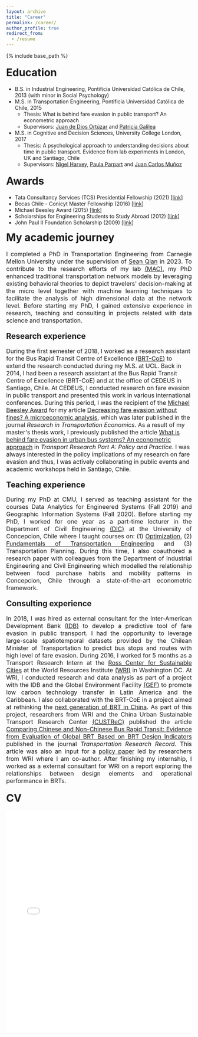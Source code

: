 ```yaml
---
layout: archive
title: "Career"
permalink: /career/
author_profile: true
redirect_from:
  - /resume
---
```


<!-- Google tag (gtag.js) -->
<script async src="https://www.googletagmanager.com/gtag/js?id=G-8MRNDHYLKN"></script>
<script>
  window.dataLayer = window.dataLayer || [];
  function gtag(){dataLayer.push(arguments);}
  gtag('js', new Date());

  gtag('config', 'G-8MRNDHYLKN');
</script>


{% include base_path %}

<h1 style = "text-align:left; margin-top:20px"> Education</h1>

* B.S. in Industrial Engineering, Pontificia Universidad Católica de Chile, 2013 (with minor in Social Psychology)
* M.S. in Transportation Engineering, Pontificia Universidad Católica de Chile, 2015 
  * Thesis: What is behind fare evasion in public transport? An econometric approach
  * Supervisors: [Juan de Dios Ortúzar](http://www.ing.uc.cl/cuerpo-docente/ortuzar-juan-de-dios/) and [Patricia Galilea](http://www.ing.uc.cl/cuerpo-docente/galilea-aranda/)
* M.S. in Cognitive and Decision Sciences, University College London, 2017 
  * Thesis: A psychological approach to understanding decisions about time in public transport. Evidence from lab experiments in London, UK and Santiago, Chile
  * Supervisors: [Nigel Harvey](https://paulaparpart.github.io/), [Paula Parpart](https://www.ucl.ac.uk/pals/research/experimental-psychology/person/paula-parpart/) and [Juan Carlos Muñoz](http://www.ing.uc.cl/cuerpo-docente/munoz-juan-carlos/)
    
<h1 style = "text-align:left; margin-top:20px"> Awards</h1>

* Tata Consultancy Services (TCS) Presidential Fellowship (2021) [[link]](https://www.cmu.edu/cee/news/news-archive/2022/02-2022-guarda-awarded-tcs-presidential-fellowship.html)
* Becas Chile - Conicyt Master Fellowship (2016) [[link]](http://www.conicyt.cl/becas-conicyt/files/2016/01/4869_2016.pdf)
* Michael Beesley Award (2015) [[link]](http://www.thredbo-conference-series.org/michael-beesley/)
* Scholarships for Engineering Students to Study Abroad (2012) [[link]](http://www.ing.uc.cl/transporte-y-logistica/pablo-guarda-regresa-de-su-pasantia-en-uc-davis/)
* John Paul II Foundation Scholarship (2009) [[link]](http://www.slideshare.net/paguarda/certificado-becado-egresado-fundacion-beca-juan-pablo-ii)



<span style="display: block; margin-top: -5px;"></span>

<!-- My academic journey
====== -->
<h1 style = "text-align:left; margin-top:20px"> My academic journey</h1>

<div style="text-align: justify">
<font size="3">
I completed a PhD in Transportation Engineering from Carnegie Mellon University under the supervision of <a href="https://www.cmu.edu/cee/people/faculty/qian.html" target="_blank"><span style="text-align:center">Sean Qian</span></a> in 2023. To contribute to the research efforts of my lab <a href="http://mac.heinz.cmu.edu/" target="_blank"><span style="text-align:center">(MAC)</span></a>, my PhD enhanced traditional transportation network models by leveraging existing behavioral theories to depict travelers' decision-making at the micro level together with machine learning techniques to facilitate the analysis of high dimensional data at the network level. Before starting my PhD, I gained extensive experience in research, teaching and consulting in projects related with data science and transportation.
<!-- I am passionate about leveraging naturally occurring and experimental data to understand and predict human behavior at micro and macro scales.  -->
</font>
</div>

<!-- ## Research experience -->
<h2 style = "text-align:left; margin-top:20px"> Research experience</h2>
<!-- <div style="text-align: justify"> -->
<font size="3">
During the first semester of 2018, I worked as a research assistant for the Bus Rapid Transit Centre of Excellence <a href="http://www.brt.cl/" target="_blank"><span style="text-align:center">(BRT-CoE)</span></a> to extend the research conducted during my M.S. at UCL. Back in 2014, I had been a research assistant at the Bus Rapid Transit Centre of Excellence (BRT-CoE) and at the office of CEDEUS in Santiago, Chile. At CEDEUS, I conducted research on fare evasion in public transport and presented this work in various international conferences. During this period, I was the recipient of the <a href="http://www.thredbo-conference-series.org/michael-beesley/" target="_blank"><span style="text-align:center">Michael Beesley Award</span></a> for my article <a href="https://doi.org/10.1016/j.retrec.2016.06.001" target="_blank"><span style="text-align:center">Decreasing fare evasion without fines? A microeconomic analysis</span></a>, which was later published in the journal <i>Research in Transportation Economics</i>. As a result of my master's thesis work, I previously published the article <a href="https://doi.org/10.1016/j.tra.2015.10.008" target="_blank"><span style="text-align:center">What is behind fare evasion in urban bus systems? An econometric approach</span></a> in <i>Transport Research Part A: Policy and Practice</i>.​ I was always interested in the policy implications of my research on fare evasion and thus, I was actively collaborating in public events and academic workshops held in Santiago, Chile.
</font>
<!-- </div> -->
<!-- <span style="display: block; margin-top: -40px;"></span> -->
<!-- ## Teaching experience -->
<h2 style = "text-align:left; margin-top:20px"> Teaching experience</h2>
<div style="text-align: justify">
<font size="3">
During my PhD at CMU, I served as teaching assistant for the courses Data Analytics for Engineered Systems (Fall 2019) and Geographic Information Systems (Fall 2020). Before starting my PhD, I worked for one year as a part-time lecturer in the Department of Civil Engineering 
<a href="http://www.ing.udec.cl/Departamento/ingenieria-civil" target="_blank"><span style="text-align:center">(DIC)</span></a> at the University of Concepcion, Chile where I taught courses on: (1) <a href="https://github.com/pabloguarda/Optimization" target="_blank"><span style="text-align:center">Optimization</span></a>, (2) <a href="https://github.com/pabloguarda/Fundamentals-of-Transport-Engineering" target="_blank"><span style="text-align:center"> Fundamentals of Transportation Engineering</span></a> and (3) Transportation Planning. During this time, I also coauthored a research paper with colleagues from the Department of Industrial Engineering and Civil Engineering which modelled the relationship between food purchase habits and mobility patterns in Concepcion, Chile through a state-of-the-art econometric framework.
</font>
</div>
<!-- <span style="display: block; margin-top: -40px;"></span> -->
<!-- ## Consulting experience -->
<h2 style = "text-align:left; margin-top:20px"> Consulting experience</h2>
<!--<div style="height:10px;font-size:1px;text-align: justify">&nbsp;</div>-->
<div style="text-align: justify">
<font size="3">
In 2018, I was hired as external consultant for the Inter-American Development Bank <a href="http://www.iadb.org/" target="_blank"><span style="text-align:center">(IDB)</span></a> to develop a predictive tool of fare evasion in public transport. I had the opportunity to leverage large-scale spatiotemporal datasets provided by the Chilean Minister of Transportation to predict bus stops and routes with high level of fare evasion. During 2016, I worked for 5 months as a Transport Research Intern at the <a href="http://www.wrirosscities.org/" target="_blank"><span style="text-align:center"> Ross Center for Sustainable Cities</span></a> at the World Resources Institute <a href="http://www.wri.org/" target="_blank"><span style="text-align:center"> (WRI)</span></a> in Washington DC. At WRI, I conducted research and data analysis as part of a project with the IDB and the Global Environment Facility <a href="https://www.thegef.org/" target="_blank"><span style="text-align:center">(GEF)</span></a> to promote low carbon technology transfer in Latin America and the Caribbean. I also collaborated with the BRT-CoE in a project aimed at rethinking the <a href="http://www.brt.cl/new-generation-of-brt-in-china/" target="_blank"><span style="text-align:center">next generation of BRT in China</span></a>. As part of this project, researchers from WRI and the China Urban Sustainable Transport Research Center <a href="http://www.slocat.net/member/161" target="_blank"><span style="text-align:center">(CUSTReC)</span></a> published the article <a href="https://doi.org/10.3141/2647-14" target="_blank"><span style="text-align:center">Comparing Chinese and Non-Chinese Bus Rapid Transit: Evidence from Evaluation of Global BRT Based on BRT Design Indicators</span></a> published in the journal <i>Transportation Research Record</i>. This article was also an input for a <a href="https://www.wri.org/sites/default/files/bus-rapid-transit-in-china_1.pdf" target="_blank"><span style="text-align:center">policy paper</span></a> led by researchers from WRI where I am co-author. After finishing my internship, I worked as a external consultant for WRI on a report exploring the relationships between design elements and operational performance in BRTs.
</font>
</div>

<h1 style = "text-align:left; margin-top:20px"> CV</h1>

<!-- To see an updated version of my CV please [click here](https://1drv.ms/b/s!AiDQPVxuDXaiq7IfKo-fwQD5jimkjA) -->


<!-- <iframe src="https://drive.google.com/file/d/1Sqhl0yt6XRriAkr1usdyptCjBAZkK2fh/preview" width="100%" height="100%"></iframe>  -->

<!-- <iframe class="scribd_iframe_embed" title="Curriculum" src="https://www.scribd.com/embeds/518473219/content?start_page=1&view_mode=scroll&access_key=key-N63v6x4l06ZxxjyTXhcy" data-auto-height="true" data-aspect-ratio="null" scrolling="no" width="100%" height="600" frameborder="0"></iframe> -->

<!-- <br> -->
<iframe src="/files/cv_pabloguarda.pdf#view=FitH" style="width:100%; height:600px; border:none;" scrolling="auto"></iframe>


<!-- Pablo Guarda is a PhD in Advanced Infrastructure Systems (AIS) under the supervision of <a href="https://www.cmu.edu/cee/people/faculty/qian.html" target="_blank"><span style="text-align:center">Prof. Sean Qian</span></a> in the Department of Civil and Environmental Engineering <a href="https://www.cmu.edu/cee/people/cee-phd-students.html" target="_blank"><span style="text-align:center">(CEE)</span></a> at Carnegie Mellon University (CMU). He is also pursuing a M.S in Machine Learning in the School of Computer Science (SCS) at CMU. Pablo is passionate about leveraging naturally occurring and experimental data to understand and predict human behavior at micro and macro scales. 
</font>
</div> -->

<!-- <br>  -->



<!-- In his view, collaboration among transportation, behavioral and computer scientists will be key to achieve this goal. -->

<!-- <h2 style = "text-align:left; margin-top:20px">Education</h2> -->
<!-- # Education

<div style="text-align: justify">
<font size="3">
Pablo completed a B.S. in Industrial Engineering, a minor in Social Psychology and a M.S. in Transportation Engineering at Pontifical Catholic University of Chile <a href="https://www.ing.uc.cl/transporte-y-logistica/" target="_blank"><span style="text-align:center">(PUC)</span></a> in 2015. In 2017, he graduated with a M.S. in Cognitive and Decision Sciences from University College London <a href="https://www.ucl.ac.uk/pals/research/experimental-psychology/" target="_blank"><span style="text-align:center">(UCL)</span></a>. 
</font>
</div> -->

<!-- 
Work experience
======
* Spring 2024: Academic Pages Collaborator
  * Github University
  * Duties includes: Updates and improvements to template
  * Supervisor: The Users

* Fall 2015: Research Assistant
  * Github University
  * Duties included: Merging pull requests
  * Supervisor: Professor Hub

* Summer 2015: Research Assistant
  * Github University
  * Duties included: Tagging issues
  * Supervisor: Professor Git
  
Skills
======
* Skill 1
* Skill 2
  * Sub-skill 2.1
  * Sub-skill 2.2
  * Sub-skill 2.3
* Skill 3

Publications
======
  <ul>{% for post in site.publications reversed %}
    {% include archive-single-cv.html %}
  {% endfor %}</ul>
  
Talks
======
  <ul>{% for post in site.talks reversed %}
    {% include archive-single-talk-cv.html  %}
  {% endfor %}</ul>
  
Teaching
======
  <ul>{% for post in site.teaching reversed %}
    {% include archive-single-cv.html %}
  {% endfor %}</ul>
  
Service and leadership
======
* Currently signed in to 43 different slack teams -->